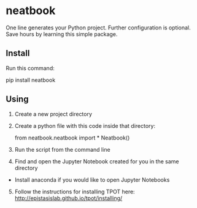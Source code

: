 # neatbook

One line generates your Python project. Further configuration is optional. Save hours by learning this simple package.

## Install

Run this command:

pip install neatbook

## Using

1. Create a new project directory
2. Create a python file with this code inside that directory:

      from neatbook.neatbook import *
      Neatbook()

3. Run the script from the command line
4. Find and open the Jupyter Notebook created for you in the same directory
  - Install anaconda if you would like to open Jupyter Notebooks
5. Follow the instructions for installing TPOT here: http://epistasislab.github.io/tpot/installing/
